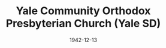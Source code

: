 ---
date: &id001 1942-12-13
end_date: null
location:
  address: null
  city: Yale
  state: SD
minister:
- end: 1957-01-01
  name: Melvin Nonhof
  start: 1942-12-13
  type: Pastor
- end: 1967-01-01
  name: Robert Sander
  start: 1958-01-01
  type: Pastor
- end: 1973-08-31
  name: Stanford Sutton
  start: 1967-01-01
  type: Pastor
ministers:
- Melvin Nonhof
- Robert Sander
- Stanford Sutton
name: Yale Community Orthodox Presbyterian Church
names:
- end: 1973-08-31
  name: Yale Community Orthodox Presbyterian Church
  start: 1942-12-13
origination_date: *id001
raw_data: "SD    Yale\n\nYale Community Orthodox Presbyterian Church (December 13,\
  \ 1942\u2013 August 31, 1973)\nPastors: Melvin Nonhof, 1942\u201357\nRobert Sander,\
  \ 1958\u201367\nStanford Sutton, 1967\u201373"
received_from: null
states:
- SD
status:
  active: false
  end_date: 1973-08-31
  reason: null
  received_from: null
  withdrawal_to: null
title: Yale Community Orthodox Presbyterian Church (Yale SD)
year_established:
- 1942

---